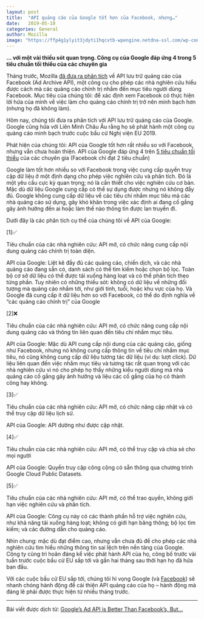 ```yaml
---
layout: post
title:  "API quảng cáo của Google tốt hơn của Facebook, nhưng…"
date:   2019-05-10
categories: General
author: Mozilla
image: "https://ffp4g1ylyit3jdyti1hqcvtb-wpengine.netdna-ssl.com/wp-content/themes/frontierline/img/fallbacks/pattern-1.png"
---
```

**… với một vài thiếu sót quan trọng. Công cụ của Google đáp ứng 4 trong 5 tiêu chuẩn tối thiểu của các chuyên gia**

Tháng trước, Mozilla [đã đưa ra phân tích](https://blog.mozilla.org/blog/2019/04/29/facebooks-ad-archive-api-is-inadequate/) về API lưu trữ quảng cáo của Facebook (Ad Archive API), một công cụ cho phép các nhà nghiên cứu hiểu được cách mà các quảng cáo chính trị nhắm đến mục tiêu người dùng Facebook. Mục tiêu của chúng tôi: để xác định xem Facebook có thực hiện lời hứa của mình về việc làm cho quảng cáo chính trị trở nên minh bạch hơn (nhưng họ đã không làm).

Hôm nay, chúng tôi đưa ra phân tích với API lưu trữ quảng cáo của Google. Google cũng hứa với Liên Minh Châu Âu rằng họ sẽ phát hành một công cụ quảng cáo minh bạch trước cuộc bầu cử Nghị viện EU 2019.

Phát hiện của chúng tôi: API của Google tốt hơn rất nhiều so với Facebook, nhưng vẫn chưa hoàn thiện. API của Google đáp ứng 4 trên [5 tiêu chuẩn tối thiểu](https://blog.mozilla.org/blog/2019/04/29/facebooks-ad-archive-api-is-inadequate/) của các chuyên gia (Facebook chỉ đạt 2 tiêu chuẩn)

Google làm tốt hơn nhiều so với Facebook trong việc cung cấp quyền truy cập dữ liệu ở một định dạng cho phép việc nghiên cứu và phân tích. Đó là một yêu cầu cực kỳ quan trọng; nó là cần thiết cho việc nghiên cứu cơ bản. Mặc dù dữ liệu Google cung cấp có thể sự dụng được nhưng nó không đầy đủ. Google không cung cấp dữ liệu về các tiêu chí nhắm mục tiêu mà các nhà quảng cáo sử dụng, gây khó khăn trong việc xác định ai đang cố gắng gây ảnh hưởng đến ai hoặc làm thế nào thông tin được lan truyền đi.

Dưới đây là các phân tích cụ thể của chúng tôi về API của Google:

[1]✅

Tiêu chuẩn của các nhà nghiên cứu: API mở, có chức năng cung cấp nội dung quảng cáo chính trị toàn diện.

API của Google: Liệt kê đầy đủ các quảng cáo, chiến dịch, và các nhà quảng cáo đang sẵn có, danh sách có thể tìm kiếm hoặc chọn bộ lọc. Toàn bộ cơ sở dữ liệu có thể được tải xuống hàng loạt và có thể phân tích theo từng phần. Tuy nhiên có những thiếu sót: không có dữ liệu về những đối tượng mà quảng cáo nhắm tới, như giới tính, tuổi, hoặc khu vực của họ. Và Google đã cung cấp ít dữ liệu hơn so với Facebook, có thể do định nghĩa về “các quảng cáo chính trị” của Google

[2]❌

Tiêu chuẩn của các nhà nghiên cứu: API mở, có chức năng cung cấp nội dung quảng cáo và thông tin liên quan đến tiêu chí nhắm mục tiêu.

API của Google: Mặc dù API cung cấp nội dung của các quảng cáo, giống như Facebook, nhưng nó không cung cấp thông tin về tiêu chí nhắm mục tiêu, nó cũng không cung cấp dữ liệu tương tác dữ liệu (ví dụ: lượt click). Dữ liệu liên quan đến việc nhắm mục tiêu và tương tác rất quan trọng với các nhà nghiên cứu vì nó cho phép họ thấy những kiểu người dùng mà nhà quảng cáo cố gắng gây ảnh hưởng và liệu các cố gắng của họ có thành công hay không.

[3]✅

Tiêu chuẩn của các nhà nghiên cứu: API mở, có chức năng cập nhật và có thể truy cập dữ liệu lịch sử.

API của Google: API dường như được cập nhật.

[4]✅

Tiêu chuẩn của các nhà nghiên cứu: API mở, có thể truy cập và chia sẻ cho mọi người

API của Google: Quyền truy cập công cộng có sẵn thông qua chương trình Google Cloud Public Datasets.

[5]✅

Tiêu chuẩn của các nhà nghiên cứu: API mở, có thể trao quyền, không giới hạn việc nghiên cứu và phân tích.

API của Google: Công cụ này có các thành phần hỗ trợ việc nghiên cứu, như khả năng tải xuống hàng loạt; không có giới hạn băng thông; bộ lọc tìm kiếm; và các đường dẫn cho quảng cáo.

Nhìn chung: mặc dù đạt điểm cao, nhưng vẫn chưa đủ để cho phép các nhà nghiên cứu tìm hiểu những thông tin sai lệch trên nền tảng của Google. Công ty cũng trì hoãn đáng kể việc phát hành API của họ, công bố trước vài tuần trước cuộc bầu cử EU sắp tới và gần hai tháng sau thời hạn họ đã hứa ban đầu.

Với các cuộc bầu cử EU sắp tới, chúng tôi hi vọng Google (và [Facebook](https://blog.mozilla.org/blog/2019/04/29/facebooks-ad-archive-api-is-inadequate/)) sẽ nhanh chóng hành động để cải thiện API quảng cáo của họ – hành động mà đáng lẽ phải được thực hiện từ nhiều tháng trước.

----

Bài viết được dịch từ: [Google’s Ad API is Better Than Facebook’s, But… ](https://blog.mozilla.org/blog/2019/05/10/googles-ad-api-is-better-than-facebooks-but/)